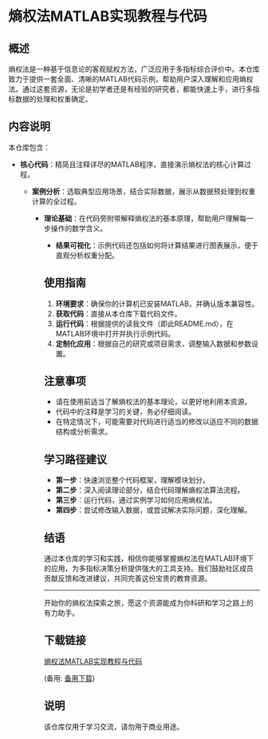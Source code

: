 # 熵权法MATLAB实现教程与代码

## 概述

熵权法是一种基于信息论的客观赋权方法，广泛应用于多指标综合评价中。本仓库致力于提供一套全面、清晰的MATLAB代码示例，帮助用户深入理解和应用熵权法。通过这套资源，无论是初学者还是有经验的研究者，都能快速上手，进行多指标数据的处理和权重确定。

## 内容说明

本仓库包含：

- **核心代码**：精简且注释详尽的MATLAB程序，直接演示熵权法的核心计算过程。

  - **案例分析**：选取典型应用场景，结合实际数据，展示从数据预处理到权重计算的全过程。

    - **理论基础**：在代码旁附带解释熵权法的基本原理，帮助用户理解每一步操作的数学含义。

      - **结果可视化**：示例代码还包括如何将计算结果进行图表展示，便于直观分析权重分配。

      ## 使用指南

      1. **环境要求**：确保你的计算机已安装MATLAB，并确认版本兼容性。
      2. **获取代码**：直接从本仓库下载代码文件。
      3. **运行代码**：根据提供的读我文件（即此README.md），在MATLAB环境中打开并执行示例代码。
      4. **定制化应用**：根据自己的研究或项目需求，调整输入数据和参数设置。

      ## 注意事项

      - 请在使用前适当了解熵权法的基本理论，以更好地利用本资源。
      - 代码中的注释是学习的关键，务必仔细阅读。
      - 在特定情况下，可能需要对代码进行适当的修改以适应不同的数据结构或分析需求。

      ## 学习路径建议

      - **第一步**：快速浏览整个代码框架，理解模块划分。
      - **第二步**：深入阅读理论部分，结合代码理解熵权法算法流程。
      - **第三步**：运行代码，通过实例学习如何应用熵权法。
      - **第四步**：尝试修改输入数据，或尝试解决实际问题，深化理解。

      ## 结语

      通过本仓库的学习和实践，相信你能够掌握熵权法在MATLAB环境下的应用，为多指标决策分析提供强大的工具支持。我们鼓励社区成员贡献反馈和改进建议，共同完善这份宝贵的教育资源。

      ---

      开始你的熵权法探索之旅，愿这个资源能成为你科研和学习之路上的有力助手。

      ## 下载链接
      [熵权法MATLAB实现教程与代码](https://pan.quark.cn/s/7b99f3472150) 

      (备用: [备用下载](https://pan.baidu.com/s/1tSa4c9mA2FRpIyUv3fTTEw?pwd=1234))

      ## 说明

      该仓库仅用于学习交流，请勿用于商业用途。
